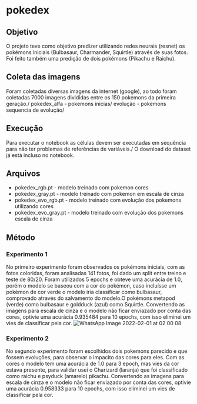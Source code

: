 # pokedex

## Objetivo
O projeto teve como objetivo predizer utilizando redes neurais (resnet) os pokémons iniciais (Bulbasaur, Charmander, Squirtle) através de suas fotos. Foi feito também uma predição de dois pokémons (Pikachu e Raichu).

## Coleta das imagens

Foram coletadas diversas imagens da internet (google), ao todo foram coletadas 7000 imagens divididas entre os 150 pokemons da primeira geração./
pokedex_alfa - pokemons inicias/
evolução - pokemons sequencia de evolução/

## Execução

Para executar o notebook as células devem ser executadas em sequência para não ter problemas de referências de variáveis./
O download do dataset já está incluso no notebook.

## Arquivos

* pokedex_rgb.pt - modelo treinado com pokemon cores
* pokedex_gray.pt - modelo treinado com pokemon em escala de cinza
* pokedex_evo_rgb.pt - modelo treinado com evolução dos pokemons utilizando cores
* pokedex_evo_gray.pt - modelo treinado com evolução dos pokemons escala de cinza


## Método

### Experimento 1
No primeiro experimento foram observados os pokémons iniciais, com as fotos coloridas, foram analisadas 141 fotos, foi dado um split entre treino e teste de 80/20. Foram utilizados 5 epochs e obteve uma acurácia de 1.0, porém o modelo se baseou com a cor do pokémon, caso incluísse um pokémon de cor verde o modelo iria classificar como bulbasaur, comprovado  através do salvamento do modelo.O pokémons metapod (verde) como bulbasaur e goldduck (azul) como Squirtle. Convertendo as imagens para escala de cinza e o modelo não ficar enviazado por conta das cores, optivie uma acurácia 0.935484 para 10 epochs, com isso eliminei um vies de classificar pela cor. 
![WhatsApp Image 2022-02-01 at 02 00 08](https://user-images.githubusercontent.com/23370997/152085243-b2654421-3a9a-4667-bf46-eb7504448032.jpeg)

### Experimento 2
No segundo experimento foram escolhidos dois pokemons parecido e que fossem evoluções, para observar o impacito das cores para eles. Com as cores o modelo tem uma acurácia de 1.0 para 3 epoch, mas vies da cor estava presente, para validar usei o Charizard (laranja) que foi classificado como raichu e psyduck (amarelo) pikachu. Convertendo as imagens para escala de cinza e o modelo não ficar enviazado por conta das cores, optivie uma acurácia 0.958333 para 10 epochs, com isso eliminei um vies de classificar pela cor.
